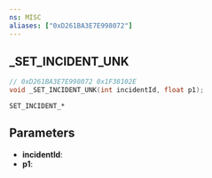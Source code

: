 ```yaml
---
ns: MISC
aliases: ["0xD261BA3E7E998072"]
---
```

## _SET_INCIDENT_UNK

```c
// 0xD261BA3E7E998072 0x1F38102E
void _SET_INCIDENT_UNK(int incidentId, float p1);
```

```
SET_INCIDENT_*
```

## Parameters
* **incidentId**: 
* **p1**: 


